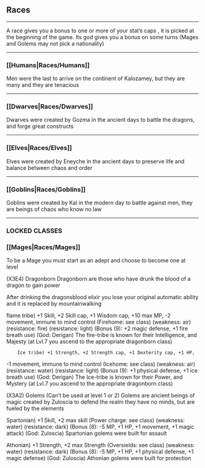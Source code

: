 ## Races   

---

A race gives you a bonus to one or more of your stat’s caps , it is picked at the beginning of the game. Its god gives you a bonus on some turns (Mages and Golems may not pick a nationality)  

---

### [[Humans|Races/Humans]]  
Men were the last to arrive on the continent of Kalozamey, but they are many and they are tenacious  

---

### [[Dwarves|Races/Dwarves]]  
Dwarves were created by Gozma in the ancient days to battle the dragons, and forge great constructs  

---

### [[Elves|Races/Elves]]
Elves were created by Eneyche in the ancient days to preserve life and balance between chaos and order

---

### [[Goblins|Races/Goblins]]
Goblins were created by Kal in the modern day to battle against men, they are beings of chaos who know no law

---

### LOCKED CLASSES  

### [[Mages|Races/Mages]]  
To be a Mage you must start as an adept and choose to become one at level

(X3E4) Dragonborn
Dragonborn are those who have drunk the blood of a dragon to gain power

After drinking the dragonsblood elixir you lose your original automatic ability and it is replaced by mountainwalking 

flame tribe) +1 Skill, +2 Skill cap, +1 Wisdom cap, +10 max MP, -2 movement, immune to mind control (Firehome: see class) (weakness: air) (resistance: fire) (resistance: light) (Bonus (9): +2 magic defense, +1 fire breath use) (God: Derigan) The fire-tribe is known for their Intelligence, and Majesty (at Lvl.7 you ascend to the appropriate dragonborn class)

		Ice tribe) +1 Strength, +2 Strength cap, +1 Dexterity cap, +1 HP,
-1 movement, immune to mind control (Icehome: see class) (weakness: air) (resistance: water) (resistance: light) (Bonus (9): +1 physical defense, +1 ice breath use) (God: Derigan) The Ice-tribe is known for their Power, and Mystery (at Lvl.7 you ascend to the appropriate dragonborn class)

(X3A2) Golems (Can’t be used at level 1 or 2)
Golems are ancient beings of magic created by Zuloscia to defend the realm they have no minds, but are fueled by the elements

Spartonian) +1 Skill, +2 max skill (Power charge: see class) (weakness: water) (resistance: dark) (Bonus (8): -5 MP, +1 HP, +1 movement, +1 magic attack) (God: Zuloscia) Spartonian golems were built for assault

Athonian) +1 Strength, +2 max Strength (Oversields: see class) (weakness: water) (resistance: dark) (Bonus (8): -5 MP, +1 HP, +1 physical defense, +1 magic defense) (God: Zuloscia) Athonian golems were built for protection
